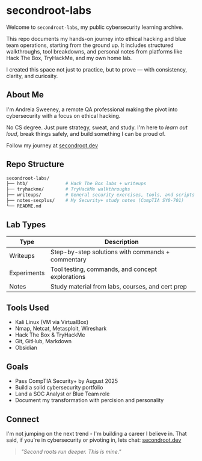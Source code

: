 # secondroot-labs

Welcome to `secondroot-labs`, my public cybersecurity learning archive.

This repo documents my hands-on journey into ethical hacking and blue team operations, starting from the ground up.  It includes structured walkthroughs, tool breakdowns, and personal notes from platforms like Hack The Box, TryHackMe, and my own home lab.

I created this space not just to practice, but to prove — with consistency, clarity, and curiosity.



## About Me

I'm Andreia Sweeney, a remote QA professional making the pivot into cybersecurity with a focus on ethical hacking.

No CS degree. Just pure strategy, sweat, and study. I'm here to *learn out loud*, break things safely, and build something I can be proud of.  


Follow my journey at [secondroot.dev](https://secondroot.dev)



## Repo Structure

```bash
secondroot-labs/
├── htb/              # Hack The Box labs + writeups
├── tryhackme/        # TryHackMe walkthroughs
├── writeups/         # General security exercises, tools, and scripts
├── notes-secplus/    # My Security+ study notes (CompTIA SY0-701)
└── README.md
```

## Lab Types

| Type         | Description                                      |
|--------------|--------------------------------------------------|
| Writeups   | Step-by-step solutions with commands + commentary|
| Experiments| Tool testing, commands, and concept explorations |
| Notes      | Study material from labs, courses, and cert prep  |


## Tools Used
- Kali Linux (VM via VirtualBox)
- Nmap, Netcat, Metasploit, Wireshark
- Hack The Box & TryHackMe
- Git, GitHub, Markdown
- Obsidian

## Goals 
- Pass CompTIA Security+ by August 2025
- Build a solid cybersecurity portfolio
- Land a SOC Analyst or Blue Team role
- Document my transformation with percision and personality

## Connect
I'm not jumping on the next trend - I'm building a career I believe in. 
That said, if you're in cybersecurity or pivoting in, lets chat: [secondroot.dev](https://secondroot.dev)



> *"Second roots run deeper. This is mine."*
